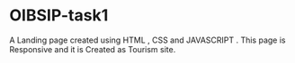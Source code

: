 # OIBSIP-task1
A Landing page created using HTML , CSS and  JAVASCRIPT . This page is Responsive and it is Created as Tourism site.
